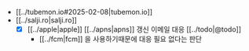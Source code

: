- [[../tubemon.io#2025-02-08|tubemon.io]]
- [[../salji.ro|salji.ro]]
  - [X] [[../apple|apple]] [[../apns|apns]] 갱신 이메일 대응 [[../todo|@todo]]
    - [[../fcm|fcm]] 을 사용하기때문에 대응 필요 없다는 판단
